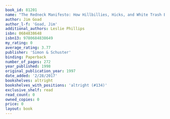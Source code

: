 ```yaml
---
book_id: 81201
name: "The Redneck Manifesto: How Hillbillies, Hicks, and White Trash Became America's Scapegoats"
author: Jim Goad
author_l-f: 'Goad, Jim'
additional_authors: Leslie Phillips
isbn: 0684838648
isbn13: 9780684838649
my_rating: 0
average_rating: 3.77
publisher: 'Simon & Schuster'
binding: Paperback
number_of_pages: 272
year_published: 1998
original_publication_year: 1997
date_added: '2/28/2017'
bookshelves: altright
bookshelves_with_positions: 'altright (#134)'
exclusive_shelf: read
read_count: 0
owned_copies: 0
price: 0
layout: book
---
```

